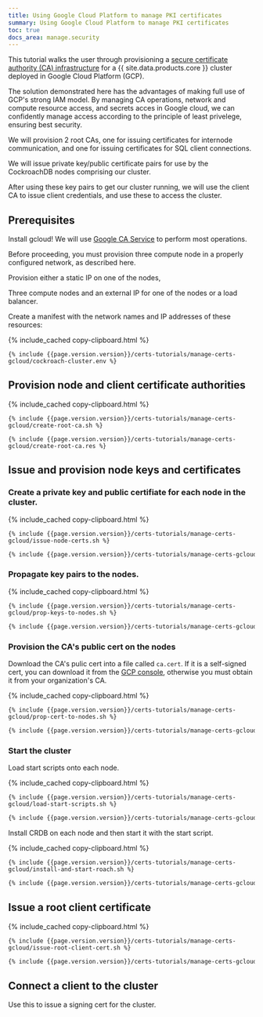 ```yaml
---
title: Using Google Cloud Platform to manage PKI certificates
summary: Using Google Cloud Platform to manage PKI certificates
toc: true
docs_area: manage.security
---
```


This tutorial walks the user through provisioning a [secure certificate authority (CA) infrastructure](security-reference/transport-layer-security.html) for a {{ site.data.products.core }} cluster deployed in Google Cloud Platform (GCP).

The solution demonstrated here has the advantages of making full use of GCP's strong IAM model. By managing CA operations, network and compute resource access, and secrets acces in Google cloud, we can confidently manage access according to the principle of least privelege, ensuring best security.

We will provision 2 root CAs, one for issuing certificates for internode communication, and one for issuing certificates for SQL client connections.

We will issue private key/public certificate pairs for use by the CockroachDB nodes comprising our cluster.

After using these key pairs to get our cluster running, we will use the client CA to issue client credentials, and use these to access the cluster.

## Prerequisites

Install gcloud!
We will use [Google CA Service](https://console.cloud.google.com/security/cas) to perform most operations.


Before proceeding, you must provision three compute node in a properly configured network, as described here.

Provision either a static IP on one of the nodes,  

Three compute nodes and an external IP for one of the nodes or a load balancer.

Create a manifest with the network names and IP addresses of these resources:

{% include_cached copy-clipboard.html %}
```
{% include {{page.version.version}}/certs-tutorials/manage-certs-gcloud/cockroach-cluster.env %}
```

## Provision node and client certificate authorities


{% include_cached copy-clipboard.html %}
```shell
{% include {{page.version.version}}/certs-tutorials/manage-certs-gcloud/create-root-ca.sh %}
```

```text
{% include {{page.version.version}}/certs-tutorials/manage-certs-gcloud/create-root-ca.res %}
```

## Issue and provision node keys and certificates

### Create a private key and public certifiate for each node in the cluster.

{% include_cached copy-clipboard.html %}
```shell
{% include {{page.version.version}}/certs-tutorials/manage-certs-gcloud/issue-node-certs.sh %}
```

```txt
{% include {{page.version.version}}/certs-tutorials/manage-certs-gcloud/issue-node-certs.res %}
```
### Propagate key pairs to the nodes.

{% include_cached copy-clipboard.html %}
```shell
{% include {{page.version.version}}/certs-tutorials/manage-certs-gcloud/prop-keys-to-nodes.sh %}
```

```txt
{% include {{page.version.version}}/certs-tutorials/manage-certs-gcloud/prop-keys-to-nodes.res %}
```
### Provision the CA's public cert on the nodes

Download the CA's pulic cert into a file called `ca.cert`. If it is a self-signed cert, you can download it from the [GCP console](https://console.cloud.google.com/security/cas/), otherwise you must obtain it from your organization's CA.

{% include_cached copy-clipboard.html %}
```shell
{% include {{page.version.version}}/certs-tutorials/manage-certs-gcloud/prop-cert-to-nodes.sh %}
```

```txt
{% include {{page.version.version}}/certs-tutorials/manage-certs-gcloud/prop-cert-to-nodes.res %}
```

### Start the cluster

Load start scripts onto each node.

{% include_cached copy-clipboard.html %}
```shell
{% include {{page.version.version}}/certs-tutorials/manage-certs-gcloud/load-start-scripts.sh %}
```

```txt
{% include {{page.version.version}}/certs-tutorials/manage-certs-gcloud/load-start-scripts.res %}
```

Install CRDB on each node and then start it with the start script.

{% include_cached copy-clipboard.html %}
```shell
{% include {{page.version.version}}/certs-tutorials/manage-certs-gcloud/install-and-start-roach.sh %}
```

```txt
{% include {{page.version.version}}/certs-tutorials/manage-certs-gcloud/install-and-start-roach.res %}
```

## Issue a root client certificate

{% include_cached copy-clipboard.html %}
```shell
{% include {{page.version.version}}/certs-tutorials/manage-certs-gcloud/issue-root-client-cert.sh %}
```

```txt
{% include {{page.version.version}}/certs-tutorials/manage-certs-gcloud/issue-root-client-cert.res %}
```

## Connect a client to the cluster

Use this to issue a signing cert for the cluster.
